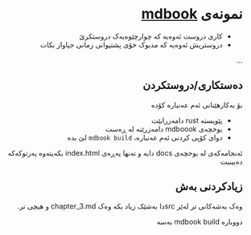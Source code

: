 <div dir=rtl>

# نمونەی [mdbook](https://rust-lang.github.io/mdBook/index.html)

* کاری دروست ئەوەیە کە چوارچێوەیەک دروستکرێ
* دروستریش ئەوەیە کە مدبوک خۆی پشتیوانی زمانی جیاواز بکات

...

## دەستکاری/دروستکردن
بۆ بەکارهێنانی ئەم عەنبارە کۆدە
* پێویستە rust دامەزرابێت
* بوخچەی mdboook دامەزرێنە لە ڕەست
* دوای کۆپی کردنی ئەم عەنبارە، `mdbook build` لێ بدە

ئەنجامەکەی لە بوخچەی docs دایە و تەنها پەڕەی index.html بکەیتەوە پەرتوکەکە دەبینیت

## زیادکردنی بەش
وەک بەشەکانی تر لەێر srcدا بەشێک زیاد بکە وەک chapter_3.md و هیچی تر.

دووبارە mdbook build بەسە

</div>
